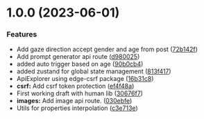 # 1.0.0 (2023-06-01)


### Features

* Add gaze direction accept gender and age from post ([72b142f](https://github.com/technologiestiftung/eyes-of-ai/commit/72b142f5e5b86533edcc4ab2c2b4bb9b949f28fc))
* Add prompt generator api route ([d980025](https://github.com/technologiestiftung/eyes-of-ai/commit/d98002557bdc4636a9683d3aaa544b7d0a8fbc41))
* added auto trigger based on age ([90b0cb4](https://github.com/technologiestiftung/eyes-of-ai/commit/90b0cb4612b319369f5b131c5aba93254da1ceb9))
* added zustand for global state management ([813f417](https://github.com/technologiestiftung/eyes-of-ai/commit/813f417cee364ace62e334b202f3abd2eedda634))
* ApiExplorer using edge-csrf package ([16b31c8](https://github.com/technologiestiftung/eyes-of-ai/commit/16b31c809d5f811d426b03bee23a031fbca9a581))
* **csrf:** Add csrf token protection ([ef4f48a](https://github.com/technologiestiftung/eyes-of-ai/commit/ef4f48a130ddb22c4efcec837c41f2c6b2fc8cda))
* First working draft with human lib ([30676f7](https://github.com/technologiestiftung/eyes-of-ai/commit/30676f799d3b997df279b2a53b9b75d515ef31bd))
* **images:** Add image api route. ([030ebfe](https://github.com/technologiestiftung/eyes-of-ai/commit/030ebfe0dd69c2af560d7d860f7f7d163c6f8ba1))
* Utils for properties interpolation ([c3e713e](https://github.com/technologiestiftung/eyes-of-ai/commit/c3e713e08ff9997da84acbe2b63b3ac147dc1202))
